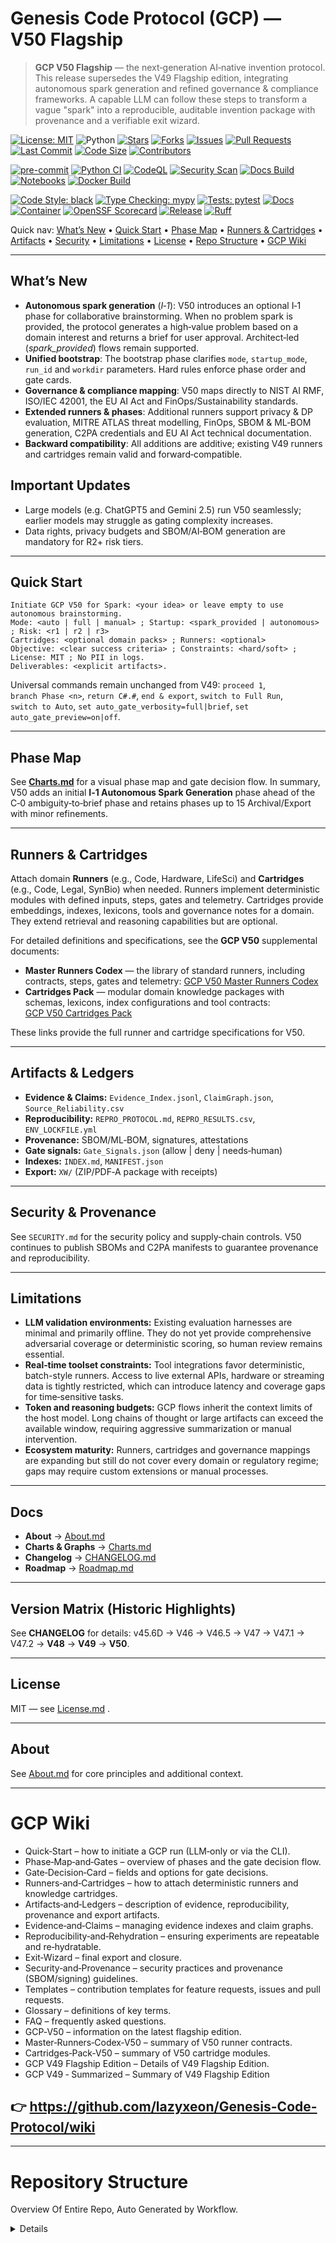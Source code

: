 # Genesis Code Protocol (GCP) — V50 Flagship

> **GCP V50 Flagship** — the next‑generation AI‑native invention protocol. This release supersedes the V49 Flagship edition, integrating autonomous spark generation and refined governance & compliance frameworks. A capable LLM can follow these steps to transform a vague "spark" into a reproducible, auditable invention package with provenance and a verifiable exit wizard.

<!-- PR Mentor badges -->
<!-- CORE BADGES -->
[![License: MIT](https://img.shields.io/badge/license-MIT-brightgreen)](LICENSE.md)
![Python](https://img.shields.io/badge/python-3.10%2B-blue)
[![Stars](https://img.shields.io/github/stars/lazyxeon/Genesis-Code-Protocol?style=flat)](https://github.com/lazyxeon/Genesis-Code-Protocol/stargazers)
[![Forks](https://img.shields.io/github/forks/lazyxeon/Genesis-Code-Protocol?style=flat)](https://github.com/lazyxeon/Genesis-Code-Protocol/network/members)
[![Issues](https://img.shields.io/github/issues/lazyxeon/Genesis-Code-Protocol)](https://github.com/lazyxeon/Genesis-Code-Protocol/issues)
[![Pull Requests](https://img.shields.io/github/issues-pr/lazyxeon/Genesis-Code-Protocol)](https://github.com/lazyxeon/Genesis-Code-Protocol/pulls)
[![Last Commit](https://img.shields.io/github/last-commit/lazyxeon/Genesis-Code-Protocol)](https://github.com/lazyxeon/Genesis-Code-Protocol/commits/main)
[![Code Size](https://img.shields.io/github/languages/code-size/lazyxeon/Genesis-Code-Protocol)](https://github.com/lazyxeon/Genesis-Code-Protocol)
[![Contributors](https://img.shields.io/github/contributors/lazyxeon/Genesis-Code-Protocol)](https://github.com/lazyxeon/Genesis-Code-Protocol/graphs/contributors)

<!-- CI / AUTOMATION BADGES -->
[![pre-commit](https://github.com/lazyxeon/Genesis-Code-Protocol/actions/workflows/pre-commit.yml/badge.svg?branch=main)](https://github.com/lazyxeon/Genesis-Code-Protocol/actions/workflows/pre-commit.yml)
[![Python CI](https://github.com/lazyxeon/Genesis-Code-Protocol/actions/workflows/Python-CI.yml/badge.svg?branch=main)](https://github.com/lazyxeon/Genesis-Code-Protocol/actions/workflows/Python-CI.yml)
[![CodeQL](https://github.com/lazyxeon/Genesis-Code-Protocol/actions/workflows/codeql.yml/badge.svg?branch=main)](https://github.com/lazyxeon/Genesis-Code-Protocol/actions/workflows/codeql.yml)
[![Security Scan](https://github.com/lazyxeon/Genesis-Code-Protocol/actions/workflows/security-scan.yml/badge.svg?branch=main)](https://github.com/lazyxeon/Genesis-Code-Protocol/actions/workflows/security-scan.yml)
[![Docs Build](https://github.com/lazyxeon/Genesis-Code-Protocol/actions/workflows/docs.yml/badge.svg?branch=main)](https://github.com/lazyxeon/Genesis-Code-Protocol/actions/workflows/docs.yml)
[![Notebooks](https://github.com/lazyxeon/Genesis-Code-Protocol/actions/workflows/validate-notebooks.yml/badge.svg?branch=main)](https://github.com/lazyxeon/Genesis-Code-Protocol/actions/workflows/validate-notebooks.yml)
[![Docker Build](https://github.com/lazyxeon/Genesis-Code-Protocol/actions/workflows/docker-build.yml/badge.svg?branch=main)](https://github.com/lazyxeon/Genesis-Code-Protocol/actions/workflows/docker-build.yml)

<!-- QUALITY / STYLE -->
[![Code Style: black](https://img.shields.io/badge/code%20style-black-000000.svg)](https://black.readthedocs.io/)
[![Type Checking: mypy](https://img.shields.io/badge/type%20checking-mypy-2A6DB2)](https://mypy.readthedocs.io/)
[![Tests: pytest](https://img.shields.io/badge/tests-pytest-0A9EDC)](https://docs.pytest.org/)
[![Docs](https://img.shields.io/badge/docs-mkdocs%20material-blue)](https://lazyxeon.github.io/Genesis-Code-Protocol/)
[![Container](https://img.shields.io/badge/ghcr-image-blue)](https://ghcr.io/lazyxeon/Genesis-Code-Protocol)
[![OpenSSF Scorecard](https://api.scorecard.dev/projects/github.com/lazyxeon/Genesis-Code-Protocol/badge)](https://scorecard.dev/viewer/?uri=github.com/lazyxeon/Genesis-Code-Protocol)
[![Release](https://img.shields.io/github/v/release/lazyxeon/Genesis-Code-Protocol)](https://github.com/lazyxeon/Genesis-Code-Protocol/releases/latest)
[![Ruff](https://img.shields.io/badge/Ruff-linting-blue)](https://docs.astral.sh/ruff/)

Quick nav: [What’s New](#whats-new) • [Quick Start](#quick-start) • [Phase Map](#phase-map) • [Runners & Cartridges](#runners--cartridges) • [Artifacts](#artifacts--ledgers) • [Security](#security--provenance) • [Limitations](#limitations) • [License](#license) • [Repo Structure](#Repository-Structure) •  [GCP Wiki](#GCP-Wiki)

---

## What’s New

- **Autonomous spark generation** (*I‑1*): V50 introduces an optional I‑1 phase for collaborative brainstorming. When no problem spark is provided, the protocol generates a high‑value problem based on a domain interest and returns a brief for user approval. Architect‑led (*spark_provided*) flows remain supported.
- **Unified bootstrap**: The bootstrap phase clarifies `mode`, `startup_mode`, `run_id` and `workdir` parameters. Hard rules enforce phase order and gate cards.
- **Governance & compliance mapping**: V50 maps directly to NIST AI RMF, ISO/IEC 42001, the EU AI Act and FinOps/Sustainability standards.
- **Extended runners & phases**: Additional runners support privacy & DP evaluation, MITRE ATLAS threat modelling, FinOps, SBOM & ML‑BOM generation, C2PA credentials and EU AI Act technical documentation.
- **Backward compatibility**: All additions are additive; existing V49 runners and cartridges remain valid and forward‑compatible.

## Important Updates

- Large models (e.g. ChatGPT5 and Gemini 2.5) run V50 seamlessly; earlier models may struggle as gating complexity increases.
- Data rights, privacy budgets and SBOM/AI‑BOM generation are mandatory for R2+ risk tiers.

---

## Quick Start

```
Initiate GCP V50 for Spark: <your idea> or leave empty to use autonomous brainstorming.
Mode: <auto | full | manual> ; Startup: <spark_provided | autonomous> ; Risk: <r1 | r2 | r3>
Cartridges: <optional domain packs> ; Runners: <optional>
Objective: <clear success criteria> ; Constraints: <hard/soft> ; License: MIT ; No PII in logs.
Deliverables: <explicit artifacts>.
```

Universal commands remain unchanged from V49: `proceed 1`, `branch Phase <n>`, `return C#.#`, `end & export`, `switch to Full Run`, `switch to Auto`, `set auto_gate_verbosity=full|brief`, `set auto_gate_preview=on|off`.

---

## Phase Map

See **[Charts.md](./Charts.md)** for a visual phase map and gate decision flow. In summary, V50 adds an initial **I‑1 Autonomous Spark Generation** phase ahead of the C‑0 ambiguity‑to‑brief phase and retains phases up to 15 Archival/Export with minor refinements.

---

## Runners & Cartridges

Attach domain **Runners** (e.g., Code, Hardware, LifeSci) and **Cartridges** (e.g., Code, Legal, SynBio) when needed. Runners implement deterministic modules with defined inputs, steps, gates and telemetry. Cartridges provide embeddings, indexes, lexicons, tools and governance notes for a domain. They extend retrieval and reasoning capabilities but are optional.

For detailed definitions and specifications, see the **GCP V50** supplemental documents:

- **Master Runners Codex** — the library of standard runners, including contracts, steps, gates and telemetry: [GCP V50 Master Runners Codex](GCP%20Runners/GCP%20V50%20Supplemental%20Docs/GCP%20V50%20Master%20Runners%20Codex.md)
- **Cartridges Pack** — modular domain knowledge packages with schemas, lexicons, index configurations and tool contracts: [GCP V50 Cartridges Pack](GCP%20Runners/GCP%20V50%20Supplemental%20Docs/GCP%20V50%20Cartridges%20Pack.md)

These links provide the full runner and cartridge specifications for V50.

---

## Artifacts & Ledgers

- **Evidence & Claims:** `Evidence_Index.jsonl`, `ClaimGraph.json`, `Source_Reliability.csv`
- **Reproducibility:** `REPRO_PROTOCOL.md`, `REPRO_RESULTS.csv`, `ENV_LOCKFILE.yml`
- **Provenance:** SBOM/ML‑BOM, signatures, attestations
- **Gate signals:** `Gate_Signals.json` (allow | deny | needs‑human)
- **Indexes:** `INDEX.md`, `MANIFEST.json`
- **Export:** `XW/` (ZIP/PDF‑A package with receipts)

---

## Security & Provenance

See `SECURITY.md` for the security policy and supply‑chain controls. V50 continues to publish SBOMs and C2PA manifests to guarantee provenance and reproducibility.

---

## Limitations

- **LLM validation environments:** Existing evaluation harnesses are minimal and primarily offline. They do not yet provide comprehensive adversarial coverage or deterministic scoring, so human review remains essential.
- **Real‑time toolset constraints:** Tool integrations favor deterministic, batch-style runners. Access to live external APIs, hardware or streaming data is tightly restricted, which can introduce latency and coverage gaps for time‑sensitive tasks.
- **Token and reasoning budgets:** GCP flows inherit the context limits of the host model. Long chains of thought or large artifacts can exceed the available window, requiring aggressive summarization or manual intervention.
- **Ecosystem maturity:** Runners, cartridges and governance mappings are expanding but still do not cover every domain or regulatory regime; gaps may require custom extensions or manual processes.

---

## Docs

- **About** → [About.md](./About.md)  
- **Charts & Graphs** → [Charts.md](./Charts.md)  
- **Changelog** → [CHANGELOG.md](./CHANGELOG.md)
- **Roadmap** → [Roadmap.md](./Roadmap.md)

---

## Version Matrix (Historic Highlights)

See **CHANGELOG** for details: v45.6D → V46 → V46.5 → V47 → V47.1 → V47.2 → **V48** → **V49** → **V50**.

---

## License

MIT — see [License.md](./LICENSE.md) .

---

## About

See [About.md](./About.md) for core principles and additional context.

---

#  **GCP Wiki**

- Quick‑Start – how to initiate a GCP run (LLM‑only or via the CLI).
- Phase‑Map‑and‑Gates – overview of phases and the gate decision flow.
- Gate‑Decision‑Card – fields and options for gate decisions.
- Runners‑and‑Cartridges – how to attach deterministic runners and knowledge cartridges.
- Artifacts‑and‑Ledgers – description of evidence, reproducibility, provenance and export artifacts.
- Evidence‑and‑Claims – managing evidence indexes and claim graphs.
- Reproducibility‑and‑Rehydration – ensuring experiments are repeatable and re‑hydratable.
- Exit‑Wizard – final export and closure.
- Security‑and‑Provenance – security practices and provenance (SBOM/signing) guidelines.
- Templates – contribution templates for feature requests, issues and pull requests.
- Glossary – definitions of key terms.
- FAQ – frequently asked questions.
- GCP‑V50 – information on the latest flagship edition.
- Master‑Runners‑Codex‑V50 – summary of V50 runner contracts.
- Cartridges‑Pack‑V50 – summary of V50 cartridge modules.
- GCP V49 Flagship Edition – Details of V49 Flagship Edition.
- GCP V49 ‐ Summarized – Summary of V49 Flagship Edition

## **👉 https://github.com/lazyxeon/Genesis-Code-Protocol/wiki**

---

# **Repository Structure**

Overview Of Entire Repo, Auto Generated by Workflow.
 
<details><!-- BEGIN REPO TREE -->
```
.devcontainer/
├─ devcontainer.json
.dockerignore
.flake8
.gitattributes
.markdownlint.yml
.markdownlintignore
.pre-commit-config.yaml
About.md
CHANGELOG.md
CITATION.cff
Charts.md
Code of Conduct.md
Contributing.md
Dockerfile
Documents/
├─ A Documents Readme.md
├─ AI ChatGPT Critical Analysis Flagship GCP V49.md
├─ AI ChatGPT Critical Analysis GCP V45.6D.md
├─ AI ChatGPT Critical Analysis GCP V46.md
├─ AI ChatGPT Critical Analysis V47 Full Run EV issue.md
├─ AI Claude Critical Analysis Flagship GCP V49.md
├─ AI Claude Critical Analysis GCP V45.6d.md
├─ AI Claude Critical Analysis GCP V46.md
├─ AI Claude Critical Analysis V47 full run EV issue.md
├─ AI Grok Critical Analysis Flagship GCPV49.md
├─ AI Grok Critical Analysis GCP V45.6D.md
├─ AI Grok Critical Analysis GCP V46 .md
├─ AI Grok Critical Analysis V47 Full Run EV issue.md
├─ Feature Requests.md
├─ Issue Template.md
├─ Operations Manual.md
├─ Pull Request Template.md
├─ Requirements.md
├─ Security.md
├─ Theoretical Soundness Analysis.md
├─ index.md
├─ releases.md
├─ security_report.md
EXIT_WIZARD.txt
GCP Current Version(V50 Flagship Edition).md
GCP Runners/
├─ A V49.0 Master Runners Codex: Flagship Edition.md
├─ Agriculture & Environmental MVR Runner.md
├─ Archaeology_History Runner.md
├─ Code Runner.md
├─ Culinary Cartridge.md
├─ Cybersecurity Runner.md
├─ Deep Sea Runner.md
├─ Education Runner.md
├─ Energy_Power Runner.md
├─ Entertainment Cartridge.md
├─ Exotics Runner.md
├─ Finance & FinTech Runner.md
├─ GCP V50 Supplemental Docs/
├─ ├─ GCP V50 Cartridges Pack.md
├─ ├─ GCP V50 Master Runners Codex.md
├─ Humanitarian_Disaster Relief Cartridge.md
├─ Industrial & Utilities OT Runner.md
├─ Infrastructure Runner.md
├─ Legal Cartridge.md
├─ Life Sciences Runner.md
├─ Physical Runner.md
├─ Political Systems Runner.md
├─ Public Programs_Policy Runner.md
├─ Spaceflight_Aerospace Runner.md
├─ Sports_Athletics Cartridge.md
├─ Theology Runner.md
GCP-All-Variants/
├─ Changelog.md
├─ Changelog_P2.md
├─ V09.md
├─ V11.md
├─ V20.md
├─ V22.md
├─ V23.md
├─ V30.md
├─ V34.md
├─ V35.md
├─ V36.md
├─ V40.md
├─ V41.md
├─ V42.md
├─ V43.0.md
├─ V43.6.md
├─ V43.7.md
├─ V44.1.md
├─ V44.7.md
├─ V44.8.md
├─ V44.9b.md
├─ V44.9d.md
├─ V45.0.md
├─ V45.1.md
├─ V45.2.md
├─ V45.3.md
├─ V45.4A.md
├─ V45.5.md
├─ V45.6.md
├─ V46.0.md
├─ V46.5.md
├─ V47.0.md
├─ V47.1.md
├─ V47.2.md
├─ V48.0.md
├─ V49.0.md
├─ V49.1 Flagship Edition.md
├─ V50.md
LICENSE.md
Makefile
Notebooks/
├─ A Notebook Readme.md
├─ Adaptive QoS Allocator.ipynb
├─ Alloy Perceptual Loss.py
├─ Alloyscript.py
├─ Audio Processing.md
├─ Duality Unzipped Ouput/
├─ ├─ BENCHMARK_LEDGER.md
├─ ├─ DECISION_LEDGER.md
├─ ├─ ENV_LOCKFILE.yml
├─ ├─ Makefile
├─ ├─ README.md
├─ ├─ S49_6_Param_Sweep.csv
├─ ├─ S49_extended_details (1).csv
├─ ├─ S49_extended_summary (1).csv
├─ ├─ __init__.py
├─ ├─ adaptive_controller.py
├─ ├─ api_server.py
├─ ├─ dataplane.py
├─ ├─ default_policy.yml
├─ ├─ duality-agent.service
├─ ├─ flow_classifier.py
├─ ├─ main.py
├─ ├─ masque_placeholder.py
├─ ├─ openapi.yaml
├─ ├─ policy.py
├─ ├─ requirements.txt
├─ ├─ setup_duality.sh
├─ ├─ sim_duality.py
├─ ├─ sqm_duality.conf
├─ Full Runs/
├─ ├─ A FR Readme.md
├─ ├─ Flagship Full Runs/
├─ ├─ GCP V50 Full Runs/
├─ ├─ High Speed Internet Issue V49 Full Run.md
├─ ├─ Known EV issue Full Run, GCPv47.md
├─ ├─ Latch Full run.md
├─ ├─ Quantum Mechanics Full Run.md
├─ ├─ Solar Energy Full Run.md
├─ ├─ V48 Full Run.md
├─ JACCO.ipynb
├─ Latch LCH.md
├─ MOSAIC.ipynb
├─ Modulift Unzipped Output/
├─ ├─ CMakeLists.txt
├─ ├─ README_MODULIFT_v0.1.md
├─ ├─ REFERENCES.md
├─ ├─ S48_-0.5A_CK_Drift.md
├─ ├─ S48_-0.8_TRIZ_Contradictions.md
├─ ├─ S48_-1_WorthIt_Report.md
├─ ├─ S48_10.0_Simplicity_Audit.md
├─ ├─ S48_10.5_Optimization_Ledger.md
├─ ├─ S48_1_Context_Dossier.md
├─ ├─ S48_2_Influence_Matrix.md
├─ ├─ S48_3_Design_Envelope.md
├─ ├─ S48_4_BranchTree.md
├─ ├─ S48_5_Architecture_Blueprint.md
├─ ├─ S48_6_FunctionalPlan.md
├─ ├─ S48_8.9_RedTeam_Findings.md
├─ ├─ S48_9_Validation_Template.md
├─ ├─ bench_build.ps1
├─ ├─ bench_build.sh
├─ ├─ enable-named-modules.cmake
├─ ├─ headers.cmake
├─ ├─ hu-clang-gcc.cmake
├─ ├─ hu-msvc.cmake
├─ ├─ lib.cpp
├─ ├─ main.cpp
├─ ├─ math.hpp
├─ ├─ modulift-bench.yml
├─ ├─ modulift_explain.py
├─ ├─ modulift_explain_rules.json
├─ ├─ util.hpp
README.md
Roadmap.md
SECURITY.md
Table Of Contents.md
cli_bundle/
├─ Readme.md
├─ __init__.py
├─ audit_utils.py
├─ full_run.py
├─ gcp_cli.py
├─ phase1.py
├─ phase6_7.py
├─ prompt_utils.py
├─ requirements.txt
cost_model.md
docker/
├─ .dockerignore
├─ Dockerfile
├─ requirements.txt
docs/
├─ index.md
├─ roadmap.md
├─ runbook.md
governance.yaml
integration_contract.md
mkdocs.yml
observability.yaml
requirements.txt
scripts/
├─ __init__.py
├─ fix_md_spacing.py
├─ generate_changelog.py
├─ generate_repo_toc.py
├─ update_repo_structure.py
security.md
setup.py
src/
├─ __init__.py
├─ config.py
├─ remediate.py
├─ rollback.py
├─ scan.py
├─ utils.py
tests/
├─ test_contract.py
├─ test_e2e_smoke.py
├─ test_fix_md_spacing.py
├─ test_perf.py
├─ test_rollback.py
├─ test_security.py
├─ test_spec_validation.py
tools/
├─ audit-workflows.sh
workflow_manifest.json
```
<!-- END REPO TREE --></details>
